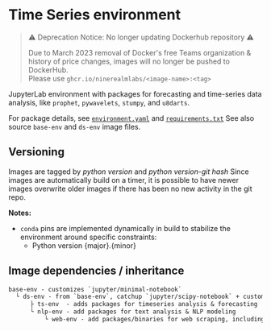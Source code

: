 # Time Series environment

> ⚠️ Deprecation Notice: No longer updating Dockerhub repository ⚠️
>
> Due to March 2023 removal of Docker's free Teams organization & history of price changes,
> images will no longer be pushed to DockerHub.  
> Please use `ghcr.io/ninerealmlabs/<image-name>:<tag>`

JupyterLab environment with packages for forecasting and time-series data analysis,
like `prophet`, `pywavelets`, `stumpy`, and `u8darts`.

For package details, see [`environment.yaml`](./environment.yaml) and [`requirements.txt`](./requirements.txt)
See also source `base-env` and `ds-env` image files.

## Versioning

Images are tagged by _python version_ and _python version_-_git hash_
Since images are automatically build on a timer, it is possible to have newer images
overwrite older images if there has been no new activity in the git repo.

**Notes:**

- `conda` pins are implemented dynamically in build to stabilize the environment around specific constraints:
  - Python version {major}.{minor}
  <!-- - `numpy` version {major}.{minor} -- version number specified in `environment.yaml` -->
  <!-- - `blas` -- BLAS is set at build time; defaults to `openblas`.
         To build with `MKL`, set `--build-arg BLAS=` -->

## Image dependencies / inheritance

```txt
base-env - customizes `jupyter/minimal-notebook`
  └ ds-env - from `base-env`, catchup `jupyter/scipy-notebook` + customizations
      ├ ts-env  - adds packages for timeseries analysis & forecasting
      └ nlp-env - add packages for text analysis & NLP modeling
          └ web-env - add packages/binaries for web scraping, including a chromedriver/geckodriver binary
```
